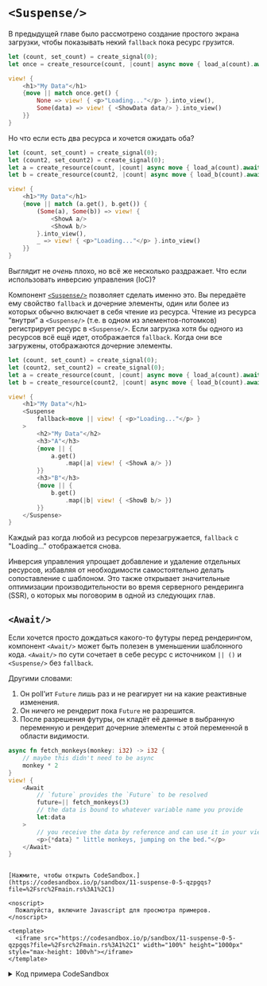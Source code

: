 # `<Suspense/>`

В предыдущей главе было рассмотрено создание простого экрана загрузки, чтобы показывать некий `fallback` пока ресурс грузится.

```rust
let (count, set_count) = create_signal(0);
let once = create_resource(count, |count| async move { load_a(count).await });

view! {
    <h1>"My Data"</h1>
    {move || match once.get() {
        None => view! { <p>"Loading..."</p> }.into_view(),
        Some(data) => view! { <ShowData data/> }.into_view()
    }}
}
```

Но что если есть два ресурса и хочется ожидать оба?

```rust
let (count, set_count) = create_signal(0);
let (count2, set_count2) = create_signal(0);
let a = create_resource(count, |count| async move { load_a(count).await });
let b = create_resource(count2, |count| async move { load_b(count).await });

view! {
    <h1>"My Data"</h1>
    {move || match (a.get(), b.get()) {
        (Some(a), Some(b)) => view! {
            <ShowA a/>
            <ShowA b/>
        }.into_view(),
        _ => view! { <p>"Loading..."</p> }.into_view()
    }}
}
```

Выглядит не _очень_ плохо, но всё же несколько раздражает. Что если использовать инверсию управления (IoC)?

Компонент [`<Suspense/>`](https://docs.rs/leptos/latest/leptos/fn.Suspense.html) позволяет сделать именно это. Вы передаёте ему свойство  `fallback` и дочерние элементы,
один или более из которых обычно включает в себя чтение из ресурса. Чтение из ресурса “внутри” a `<Suspense/>`
(т.е. в одном из элементов-потомков) регистрирует ресурс в `<Suspense/>`. Если загрузка хотя бы одного из ресурсов всё ещё идет, 
отображается `fallback`. Когда они все загружены, отображаются дочерние элементы.

```rust
let (count, set_count) = create_signal(0);
let (count2, set_count2) = create_signal(0);
let a = create_resource(count, |count| async move { load_a(count).await });
let b = create_resource(count2, |count| async move { load_b(count).await });

view! {
    <h1>"My Data"</h1>
    <Suspense
        fallback=move || view! { <p>"Loading..."</p> }
    >
        <h2>"My Data"</h2>
        <h3>"A"</h3>
        {move || {
            a.get()
                .map(|a| view! { <ShowA a/> })
        }}
        <h3>"B"</h3>
        {move || {
            b.get()
                .map(|b| view! { <ShowB b/> })
        }}
    </Suspense>
}
```

Каждый раз когда любой из ресурсов перезагружается, `fallback` с "Loading..." отображается снова.

Инверсия управления упрощает добавление и удаление отдельных ресурсов, избавляя от необходимости самостоятельно делать сопоставление с шаблоном.
Это также открывает значительные оптимизации производительности во время серверного рендеринга (SSR), о которых мы поговорим в одной из следующих глав.

## `<Await/>`

Если хочется просто дождаться какого-то футуры перед рендерингом, компонент `<Await/>` может быть полезен в уменьшении шаблонного кода.
`<Await/>` по сути сочетает в себе ресурс с источником `|| ()` и `<Suspense/>` без `fallback`.

Другими словами:

1. Он poll'ит `Future` лишь раз и не реагирует ни на какие реактивные изменения.
2. Он ничего не рендерит пока `Future` не разрешится.
3. После разрешения футуры, он кладёт её данные в выбранную переменную и рендерит дочерние элементы с этой переменной в области видимости.

```rust
async fn fetch_monkeys(monkey: i32) -> i32 {
    // maybe this didn't need to be async
    monkey * 2
}
view! {
    <Await
        // `future` provides the `Future` to be resolved
        future=|| fetch_monkeys(3)
        // the data is bound to whatever variable name you provide
        let:data
    >
        // you receive the data by reference and can use it in your view here
        <p>{*data} " little monkeys, jumping on the bed."</p>
    </Await>
}
```

```admonish sandbox title="Live example" collapsible=true

[Нажмите, чтобы открыть CodeSandbox.](https://codesandbox.io/p/sandbox/11-suspense-0-5-qzpgqs?file=%2Fsrc%2Fmain.rs%3A1%2C1)

<noscript>
  Пожалуйста, включите Javascript для просмотра примеров.
</noscript>

<template>
  <iframe src="https://codesandbox.io/p/sandbox/11-suspense-0-5-qzpgqs?file=%2Fsrc%2Fmain.rs%3A1%2C1" width="100%" height="1000px" style="max-height: 100vh"></iframe>
</template>

```

<details>
<summary>Код примера CodeSandbox</summary>

```rust
use gloo_timers::future::TimeoutFuture;
use leptos::*;

async fn important_api_call(name: String) -> String {
    TimeoutFuture::new(1_000).await;
    name.to_ascii_uppercase()
}

#[component]
fn App() -> impl IntoView {
    let (name, set_name) = create_signal("Bill".to_string());

    // this will reload every time `name` changes
    let async_data = create_resource(

        name,
        |name| async move { important_api_call(name).await },
    );

    view! {
        <input
            on:input=move |ev| {
                set_name(event_target_value(&ev));
            }
            prop:value=name
        />
        <p><code>"name:"</code> {name}</p>
        <Suspense
            // the fallback will show whenever a resource
            // read "under" the suspense is loading
            fallback=move || view! { <p>"Loading..."</p> }
        >
            // the children will be rendered once initially,
            // and then whenever any resources has been resolved
            <p>
                "Your shouting name is "
                {move || async_data.get()}
            </p>
        </Suspense>
    }
}

fn main() {
    leptos::mount_to_body(App)
}
```

</details>
</preview>
